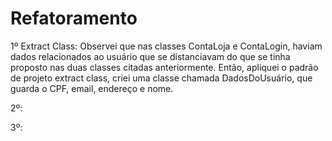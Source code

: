 # Refatoramento


1º Extract Class: 
  Observei que nas classes ContaLoja e ContaLogin, haviam dados relacionados ao usuário que se distanciavam do que se tinha proposto nas duas classes citadas anteriormente. Então, apliquei o padrão de projeto extract class, criei uma classe chamada DadosDoUsuário, que guarda o CPF, email, endereço e nome.
  
2º:

3º:
